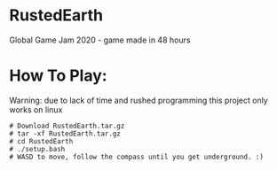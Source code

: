 # RustedEarth
Global Game Jam 2020 - game made in 48 hours


# How To Play: 
Warning: due to lack of time and rushed programming this project only works on linux
```
# Download RustedEarth.tar.gz
# tar -xf RustedEarth.tar.gz
# cd RustedEarth
# ./setup.bash
# WASD to move, follow the compass until you get underground. :)
```
